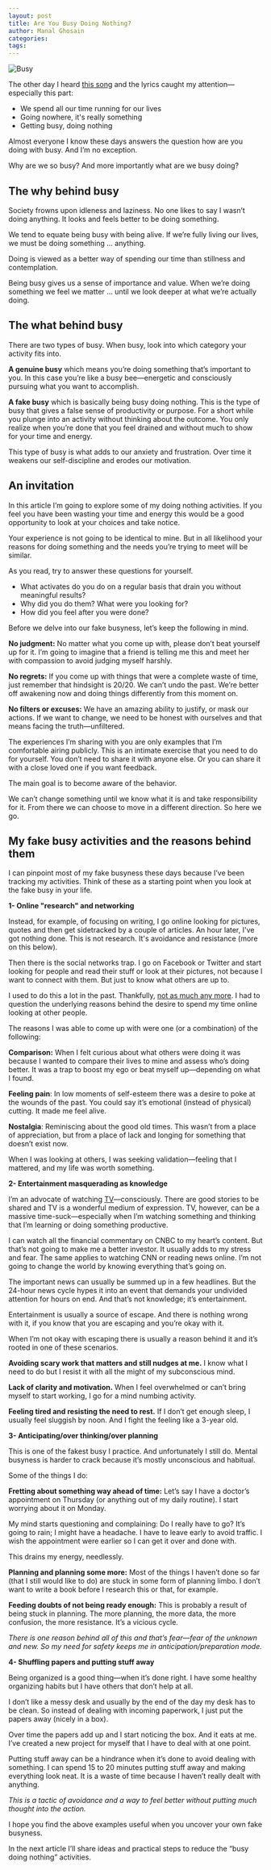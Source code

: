 ```yaml
---
layout: post
title: Are You Busy Doing Nothing?
author: Manal Ghosain
categories:
tags:
---
```


![Busy](/images/busy.jpg)

The other day I heard [this song](http://www.youtube.com/watch?feature=player_embedded&v=3R1DvBJXf7c) and the lyrics caught my attention—especially this part: 

  * We spend all our time running for our lives
  * Going nowhere, it's really something
  * Getting busy, doing nothing

Almost everyone I know these days answers the question how are you doing with busy. And I’m no exception. 

Why are we so busy? And more importantly what are we busy doing? 

## The why behind busy

Society frowns upon idleness and laziness. No one likes to say I wasn’t doing anything. It looks and feels better to be doing something.

We tend to equate being busy with being alive. If we’re fully living our lives, we must be doing something … anything.

Doing is viewed as a better way of spending our time than stillness and contemplation.

Being busy gives us a sense of importance and value. When we’re doing something we feel we matter … until we look deeper at what we’re actually doing.

## The what behind busy

There are two types of busy. When busy, look into which category your activity fits into. 

**A genuine busy** which means you’re doing something that’s important to you. In this case you’re like a busy bee—energetic and consciously pursuing what you want to accomplish. 

**A fake busy** which is basically being busy doing nothing. This is the type of busy that gives a false sense of productivity or purpose. For a short while you plunge into an activity without thinking about the outcome. You only realize when you’re done that you feel drained and without much to show for your time and energy. 

This type of busy is what adds to our anxiety and frustration. Over time it weakens our self-discipline and erodes our motivation. 

## An invitation

In this article I’m going to explore some of my doing nothing activities. If you feel you have been wasting your time and energy this would be a good opportunity to look at your choices and take notice. 

Your experience is not going to be identical to mine. But in all likelihood your reasons for doing something and the needs you’re trying to meet will be similar. 

As you read, try to answer these questions for yourself. 

  * What activates do you do on a regular basis that drain you without meaningful results?
  * Why did you do them? What were you looking for?
  * How did you feel after you were done?

Before we delve into our fake busyness, let’s keep the following in mind. 

**No judgment:** No matter what you come up with, please don’t beat yourself up for it. I’m going to imagine that a friend is telling me this and meet her with compassion to avoid judging myself harshly. 

**No regrets:** If you come up with things that were a complete waste of time, just remember that hindsight is 20/20. We can’t undo the past. We’re better off awakening now and doing things differently from this moment on. 

**No filters or excuses:** We have an amazing ability to justify, or mask our actions. If we want to change, we need to be honest with ourselves and that means facing the truth—unfiltered. 

The experiences I’m sharing with you are only examples that I’m comfortable airing publicly. This is an intimate exercise that you need to do for yourself. You don’t need to share it with anyone else. Or you can share it with a close loved one if you want feedback. 

The main goal is to become aware of the behavior. 

We can’t change something until we know what it is and take responsibility for it. From there we can choose to move in a different direction. So here we go. 

## My fake busy activities and the reasons behind them

I can pinpoint most of my fake busyness these days because I’ve been tracking my activities. Think of these as a starting point when you look at the fake busy in your life. 

**1- Online "research" and networking** 

Instead, for example, of focusing on writing, I go online looking for pictures, quotes and then get sidetracked by a couple of articles. An hour later, I've got nothing done. This is not research. It's avoidance and resistance (more on this below). 

Then there is the social networks trap. I go on Facebook or Twitter and start looking for people and read their stuff or look at their pictures, not because I want to connect with them. But just to know what others are up to. 

I used to do this a lot in the past. Thankfully, [not as much any more](/digital-sabbatical-reflections-on-31-days-of-being-offline/). I had to question the underlying reasons behind the desire to spend my time online looking at other people. 

The reasons I was able to come up with were one (or a combination) of the following: 

**Comparison:** When I felt curious about what others were doing it was because I wanted to compare their lives to mine and assess who’s doing better. It was a trap to boost my ego or beat myself up—depending on what I found. 

**Feeling pain**: In low moments of self-esteem there was a desire to poke at the wounds of the past. You could say it’s emotional (instead of physical) cutting. It made me feel alive. 

**Nostalgia**: Reminiscing about the good old times. This wasn’t from a place of appreciation, but from a place of lack and longing for something that doesn’t exist now. 

When I was looking at others, I was seeking validation—feeling that I mattered, and my life was worth something. 

**2- Entertainment masquerading as knowledge**

I’m an advocate of watching [TV](/the-zen-of-tv/)—consciously. There are good stories to be shared and TV is a wonderful medium of expression. TV, however, can be a massive time-suck—especially when I’m watching something and thinking that I’m learning or doing something productive. 

I can watch all the financial commentary on CNBC to my heart’s content. But that’s not going to make me a better investor. It usually adds to my stress and fear. The same applies to watching CNN or reading news online. I’m not going to change the world by knowing everything that’s going on.

The important news can usually be summed up in a few headlines. But the 24-hour news cycle hypes it into an event that demands your undivided attention for hours on end. And that’s not knowledge; it’s entertainment.

Entertainment is usually a source of escape. And there is nothing wrong with it, if you know that you are escaping and you’re okay with it.

When I’m not okay with escaping there is usually a reason behind it and it’s rooted in one of these scenarios.

**Avoiding scary work that matters and still nudges at me.** I know what I need to do but I resist it with all the might of my subconscious mind. 

**Lack of clarity and motivation.** When I feel overwhelmed or can’t bring myself to start working, I go for a mind numbing activity. 

**Feeling tired and resisting the need to rest.** If I don’t get enough sleep, I usually feel sluggish by noon. And I fight the feeling like a 3-year old. 

**3- Anticipating/over thinking/over planning** 

This is one of the fakest busy I practice. And unfortunately I still do. Mental busyness is harder to crack because it’s mostly unconscious and habitual. 

Some of the things I do: 

**Fretting about something way ahead of time:** Let’s say I have a doctor’s appointment on Thursday (or anything out of my daily routine). I start worrying about it on Monday.

My mind starts questioning and complaining: Do I really have to go? It’s going to rain; I might have a headache. I have to leave early to avoid traffic. I wish the appointment were earlier so I can get it over and done with.

This drains my energy, needlessly.

**Planning and planning some more:** Most of the things I haven’t done so far (that I still would like to do) are stuck in some form of planning limbo. I don’t want to write a book before I research this or that, for example.

**Feeding doubts of not being ready enough:** This is probably a result of being stuck in planning. The more planning, the more data, the more confusion, the more resistance. It’s a vicious cycle.

*There is one reason behind all of this and that’s fear—fear of the unknown and new. So my need for safety keeps me in anticipation/preparation mode.*

**4- Shuffling papers and putting stuff away**

Being organized is a good thing—when it’s done right. I have some healthy organizing habits but I have others that don’t help at all.

I don’t like a messy desk and usually by the end of the day my desk has to be clean. So instead of dealing with incoming paperwork, I just put the papers away (nicely in a box).

Over time the papers add up and I start noticing the box. And it eats at me. I’ve created a new project for myself that I have to deal with at one point.

Putting stuff away can be a hindrance when it’s done to avoid dealing with something. I can spend 15 to 20 minutes putting stuff away and making everything look neat. It is a waste of time because I haven’t really dealt with anything.

*This is a tactic of avoidance and a way to feel better without putting much thought into the action.*

I hope you find the above examples useful when you uncover your own fake busyness.

In the next article I’ll share ideas and practical steps to reduce the “busy doing nothing” activities.